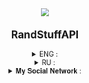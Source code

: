 <h2 align = "center">
<img src = "https://randstuff.ru/public/images/logo.png">
<br></br>RandStuffAPI
</h2>

<details align = "center">
<summary>ENG : </summary>

###### This library is designed to work with the RandStuff site API

###### example :
```
from RandStuffAPI import RandStuffAPI
generator = RandStuffAPI.saying()
print("author - {generator.author}\ntext - {generator.text}")
```
</details>

<details align = "center">
<summary>RU : </summary>

###### Эта библиотека предназначена для работы с API сайта RandStuff.

###### Пример :
```
from RandStuffAPI import RandStuffAPI
generator = RandStuffAPI.saying()
print("author - {generator.author}\ntext - {generator.text}")
````
</details>

<details align = "center">
<summary>𝐌𝐲 𝐒𝐨𝐜𝐢𝐚𝐥 𝐍𝐞𝐭𝐰𝐨𝐫𝐤 : </summary>
 <br>
 <a href = "https://vk.com/Proxy1Mallet" target="_blank">
 <img src = "https://img.shields.io/badge/𝐕𝐊-92000a?style=for-the-badge&logo=vk&logoColor=red">
 </br>
 <br>
 <a href = "https://t.me/Proxy1Mallet" target="_blank">
 <img src = "https://img.shields.io/badge/𝐓𝐄𝐋𝐄𝐆𝐑𝐀𝐌-92000a?style=for-the-badge&logo=tg&logoColor=red">
 </br>
</details>
